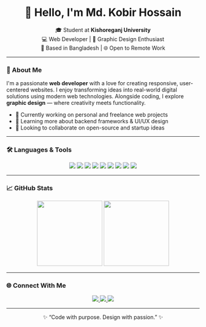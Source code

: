 <h1 align="center">👋 Hello, I'm Md. Kobir Hossain</h1>

<p align="center">
  🎓 Student at <strong>Kishoreganj University</strong> <br/>
  💻 Web Developer | 🎨 Graphic Design Enthusiast <br/>
  📍 Based in Bangladesh | 🌐 Open to Remote Work <br/>
</p>

---

### 🚀 About Me

I'm a passionate **web developer** with a love for creating responsive, user-centered websites. I enjoy transforming ideas into real-world digital solutions using modern web technologies. Alongside coding, I explore **graphic design** — where creativity meets functionality.

- 🔭 Currently working on personal and freelance web projects
- 🌱 Learning more about backend frameworks & UI/UX design
- 🤝 Looking to collaborate on open-source and startup ideas

---

### 🛠️ Languages & Tools

<p align="center">
  <img src="https://img.shields.io/badge/HTML5-E34F26?style=for-the-badge&logo=html5&logoColor=white" />
  <img src="https://img.shields.io/badge/CSS3-1572B6?style=for-the-badge&logo=css3&logoColor=white" />
  <img src="https://img.shields.io/badge/JavaScript-F7DF1E?style=for-the-badge&logo=javascript&logoColor=black" />
  <img src="https://img.shields.io/badge/React-20232A?style=for-the-badge&logo=react&logoColor=61DAFB" />
  <img src="https://img.shields.io/badge/Tailwind_CSS-38B2AC?style=for-the-badge&logo=tailwind-css&logoColor=white" />
  <img src="https://img.shields.io/badge/Laravel-F9322C?style=for-the-badge&logo=laravel&logoColor=white" />
  <img src="https://img.shields.io/badge/MySQL-00758F?style=for-the-badge&logo=mysql&logoColor=white" />
  <img src="https://img.shields.io/badge/Adobe%20Illustrator-FF9A00?style=for-the-badge&logo=adobe-illustrator&logoColor=white" />
  <img src="https://img.shields.io/badge/Photoshop-31A8FF?style=for-the-badge&logo=adobe-photoshop&logoColor=white" />
</p>

---

### 📈 GitHub Stats

<p align="center">
  <img src="https://github-readme-stats.vercel.app/api?username=MdKobirHossain&show_icons=true&theme=radical" height="170" />
  <img src="https://github-readme-stats.vercel.app/api/top-langs/?username=MdKobirHossain&layout=compact&theme=radical" height="170" />
</p>

---

### 🌐 Connect With Me

<p align="center">
  <a href="https://facebook.com/yourprofile" target="_blank">
    <img src="https://img.shields.io/badge/Facebook-1877F2?style=for-the-badge&logo=facebook&logoColor=white" />
  </a>
  <a href="https://linkedin.com/in/yourprofile" target="_blank">
    <img src="https://img.shields.io/badge/LinkedIn-0077B5?style=for-the-badge&logo=linkedin&logoColor=white" />
  </a>
  <a href="mailto:your.email@example.com">
    <img src="https://img.shields.io/badge/Gmail-D14836?style=for-the-badge&logo=gmail&logoColor=white" />
  </a>
</p>

---

<p align="center">
  ✨ “Code with purpose. Design with passion.” ✨
</p>
